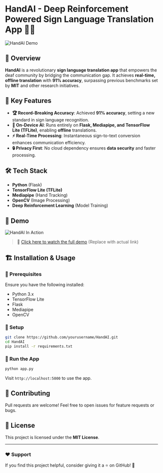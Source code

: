# HandAI - Deep Reinforcement Powered Sign Language Translation App 🎯🤟

![HandAI Demo](assets/demo.gif)

## 🚀 Overview

**HandAI** is a revolutionary **sign language translation app** that empowers the deaf community by bridging the communication gap. It achieves **real-time, offline translation** with **91% accuracy**, surpassing previous benchmarks set by **MIT** and other research initiatives.

## 🌟 Key Features

- **🏆 Record-Breaking Accuracy**: Achieved **91% accuracy**, setting a new standard in sign language recognition.
- **📱 On-Device AI**: Runs entirely on **Flask, Mediapipe, and TensorFlow Lite (TFLite)**, enabling **offline** translations.
- **⚡ Real-Time Processing**: Instantaneous sign-to-text conversion enhances communication efficiency.
- **🔒 Privacy First**: No cloud dependency ensures **data security** and faster processing.

## 🛠️ Tech Stack

- **Python** (Flask)
- **TensorFlow Lite (TFLite)**
- **Mediapipe** (Hand Tracking)
- **OpenCV** (Image Processing)
- **Deep Reinforcement Learning** (Model Training)

## 📸 Demo

![HandAI In Action](assets/demo.gif)

> 🎥 [Click here to watch the full demo](https://your-demo-link.com) (Replace with actual link)

## 🏗️ Installation & Usage

### 🔹 Prerequisites
Ensure you have the following installed:
- Python 3.x
- TensorFlow Lite
- Flask
- Mediapipe
- OpenCV

### 🔹 Setup

```bash
git clone https://github.com/yourusername/HandAI.git
cd HandAI
pip install -r requirements.txt
```

### 🔹 Run the App

```bash
python app.py
```

Visit `http://localhost:5000` to use the app.

## 🤝 Contributing

Pull requests are welcome! Feel free to open issues for feature requests or bugs.

## 📜 License

This project is licensed under the **MIT License**.

---

### ❤️ Support

If you find this project helpful, consider giving it a ⭐ on GitHub! 🚀
